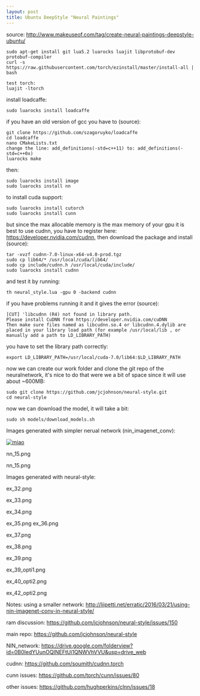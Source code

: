 ```yaml
---
layout: post
title: Ubuntu DeepStyle "Neural Paintings"
---
```


source: http://www.makeuseof.com/tag/create-neural-paintings-deepstyle-ubuntu/

    sudo apt-get install git lua5.2 luarocks luajit libprotobuf-dev protobuf-compiler
    curl -s https://raw.githubusercontent.com/torch/ezinstall/master/install-all | bash

    test torch:
    luajit -ltorch

install loadcaffe:

    sudo luarocks install loadcaffe

if you have an old version of gcc you have to (source):

    git clone https://github.com/szagoruyko/loadcaffe
    cd loadcaffe
    nano CMakeLists.txt
    change the line: add_definitions(-std=c++11) to: add_definitions(-std=c++0x)
    luarocks make

then:

    sudo luarocks install image
    sudo luarocks install nn

to install cuda support:

    sudo luarocks install cutorch
    sudo luarocks install cunn

but since the max allocable memory is the max memory of your gpu it is best to use cudnn, you have to register here: https://developer.nvidia.com/cudnn, then download the package and install (source):

    tar -xvzf cudnn-7.0-linux-x64-v4.0-prod.tgz
    sudo cp lib64/* /usr/local/cuda/lib64/
    sudo cp include/cudnn.h /usr/local/cuda/include/
    sudo luarocks install cudnn

and test it by running:

    th neural_style.lua -gpu 0 -backend cudnn

if you have problems running it and it gives the error (source):

    [CUT] 'libcudnn (R4) not found in library path.
    Please install CuDNN from https://developer.nvidia.com/cuDNN
    Then make sure files named as libcudnn.so.4 or libcudnn.4.dylib are placed in your library load path (for example /usr/local/lib , or manually add a path to LD_LIBRARY_PATH)

you have to set the library path correctly:

    export LD_LIBRARY_PATH=/usr/local/cuda-7.0/lib64:$LD_LIBRARY_PATH

now we can create our work folder and clone the git repo of the neuralnetwork,
it's nice to do that were we a bit of space since it will use about ~600MB:

    sudo git clone https://github.com/jcjohnson/neural-style.git
    cd neural-style

now we can download the model, it will take a bit:

    sudo sh models/download_models.sh

Images generated with simpler nerual network (nin_imagenet_conv):

[![miao](http://gandalfk7.github.io/images/2016-04-24-Ubuntu-DeepStyle-Neural-Paintings/nn_13_red.png)](http://google.com.au/)

nn_15.png

nn_15.png

Images generated with neural-style:

ex_32.png

ex_33.png

ex_34.png

ex_35.png
ex_36.png

ex_37.png

ex_38.png

ex_39.png

ex_39_opti1.png

ex_40_opti2.png

ex_42_opti2.png


Notes:
using a smaller network: http://liipetti.net/erratic/2016/03/21/using-nin-imagenet-conv-in-neural-style/

ram discussion: https://github.com/jcjohnson/neural-style/issues/150

main repo: https://github.com/jcjohnson/neural-style

NIN_network: https://drive.google.com/folderview?id=0B0IedYUunOQINEFtUi1QNWVhVVU&usp=drive_web

cudnn: https://github.com/soumith/cudnn.torch

cunn issues: https://github.com/torch/cunn/issues/80

other issues: https://github.com/hughperkins/clnn/issues/18
